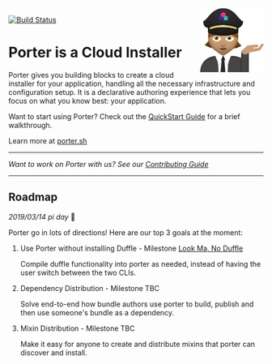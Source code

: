 <img align="right" src="docs/static/images/porter-notext.png" width="125px" />

[![Build Status](https://dev.azure.com/cnlabs/porter/_apis/build/status/deislabs.porter?branchName=master)](https://dev.azure.com/cnlabs/porter/_build/latest?definitionId=6?branchName=master)


# Porter is a Cloud Installer

Porter gives you building blocks to create a cloud installer for your application, handling all the
necessary infrastructure and configuration setup. It is a declarative authoring experience that lets you
focus on what you know best: your application.

Want to start using Porter? Check out the [QuickStart Guide](https://porter.sh/quickstart/) for a brief walkthrough.

Learn more at [porter.sh](https://porter.sh)

---

_Want to work on Porter with us? See our [Contributing Guide](CONTRIBUTING.md)_

---

## Roadmap

_2019/03/14 pi day_ 🥧

Porter go in lots of directions! Here are our top 3 goals at the moment:

1. Use Porter without installing Duffle - Milestone [Look Ma, No Duffle](https://github.com/deislabs/porter/milestone/3)

    Compile duffle functionality into porter as needed, instead of having the user switch between the two CLIs.

2. Dependency Distribution - Milestone TBC

    Solve end-to-end how bundle authors use porter to build, publish and then use someone's bundle as a dependency.

3. Mixin Distribution - Milestone TBC

    Make it easy for anyone to create and distribute mixins that porter can discover and install.
